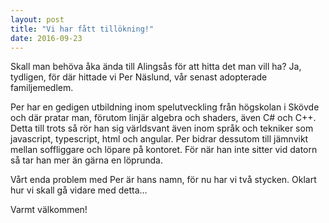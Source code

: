 ```yaml
---
layout: post
title: "Vi har fått tillökning!"
date: 2016-09-23
---
```



Skall man behöva åka ända till Alingsås för att hitta det man vill ha? Ja, tydligen, för där hittade vi Per Näslund, vår senast adopterade familjemedlem.

Per har en gedigen utbildning inom spelutveckling från högskolan i Skövde och där pratar man, förutom linjär algebra och shaders, även C# och C++.
Detta till trots så rör han sig världsvant även inom språk och tekniker som javascript, typescript, html och angular.
Per bidrar dessutom till jämnvikt mellan soffliggare och löpare på kontoret. För när han inte sitter vid datorn så tar han mer än gärna en löprunda.

Vårt enda problem med Per är hans namn, för nu har vi två stycken. Oklart hur vi skall gå vidare med detta…


Varmt välkommen!
